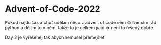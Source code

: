 # Advent-of-Code-2022
Pokud najdu čas a chuť udělám něco z advent of code sem 😎
Nemám rád python a dělám to v něm, takže to je celkem pain => není to řešený dobře

Day 2 je vyřešenej tak abych nemusel přemejšlet 
